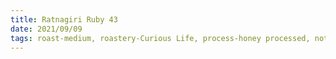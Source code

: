 ```yaml
---
title: Ratnagiri Ruby 43
date: 2021/09/09
tags: roast-medium, roastery-Curious Life, process-honey processed, notes-raisins, notes-ripe fruits, notes-spices, rating-9
---
```

